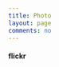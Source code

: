 ```yaml
---
title: Photo
layout: page
comments: no
---
```


<h4>flickr</h4>
<div id="flickr" class="flickr"></div>
<script type="text/javascript" src="/media/js/jquery-1.7.1.min.js"></script>
<script type="text/javascript">
$(document).ready(function() {
 var api="21b13b1556f5eabe5239dd7d590c70ac";
 var user="93942673@N02"
  $.getJSON('http://api.flickr.com/services/rest/?method=flickr.photos.search&api_key'+api+'=&user_id='+user+'&format=json&per_page=50&page=1&jsoncallback=?', 
  function(data) {
   if (data.stat != 'ok') return;
   if (data.photos.total <= 0) return;
   var strHtml = '<ul>';
   for (var i = 0; i < data.photos.total; i++) {
    var photo = data.photos.photo[i];
    strHtml += '<li><a href="http://www.flickr.com/photos/93942673@N02/' + photo.id + '/" >';
    strHtml += '<img src="http://farm' + photo.farm + '.static.flickr.com/' + photo.server + '/' + photo.id + '_' + photo.secret + '_s.jpg" />';
    strHtml += '</a></li>';
   }
   strHtml += '</ul>';
   $('#flickr').html(strHtml);
  });
 })
</script>